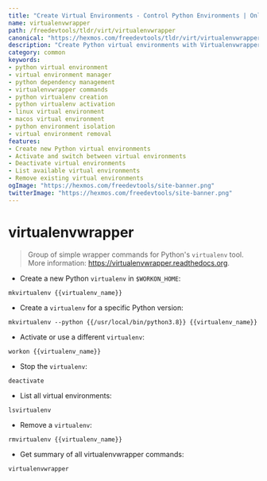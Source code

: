 ```yaml
---
title: "Create Virtual Environments - Control Python Environments | Online Free DevTools by Hexmos"
name: virtualenvwrapper
path: /freedevtools/tldr/virt/virtualenvwrapper
canonical: "https://hexmos.com/freedevtools/tldr/virt/virtualenvwrapper/"
description: "Create Python virtual environments with Virtualenvwrapper. Manage multiple Python versions and dependencies. Free online tool, no registration required."
category: common
keywords:
- python virtual environment
- virtual environment manager
- python dependency management
- virtualenvwrapper commands
- python virtualenv creation
- python virtualenv activation
- linux virtual environment
- macos virtual environment
- python environment isolation
- virtual environment removal
features:
- Create new Python virtual environments
- Activate and switch between virtual environments
- Deactivate virtual environments
- List available virtual environments
- Remove existing virtual environments
ogImage: "https://hexmos.com/freedevtools/site-banner.png"
twitterImage: "https://hexmos.com/freedevtools/site-banner.png"
---
```


# virtualenvwrapper

> Group of simple wrapper commands for Python's `virtualenv` tool.
> More information: <https://virtualenvwrapper.readthedocs.org>.

- Create a new Python `virtualenv` in `$WORKON_HOME`:

`mkvirtualenv {{virtualenv_name}}`

- Create a `virtualenv` for a specific Python version:

`mkvirtualenv --python {{/usr/local/bin/python3.8}} {{virtualenv_name}}`

- Activate or use a different `virtualenv`:

`workon {{virtualenv_name}}`

- Stop the `virtualenv`:

`deactivate`

- List all virtual environments:

`lsvirtualenv`

- Remove a `virtualenv`:

`rmvirtualenv {{virtualenv_name}}`

- Get summary of all virtualenvwrapper commands:

`virtualenvwrapper`
